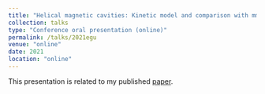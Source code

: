 ```yaml
---
title: "Helical magnetic cavities: Kinetic model and comparison with mms observations"
collection: talks
type: "Conference oral presentation (online)"
permalink: /talks/2021egu
venue: "online"
date: 2021
location: "online"
---
```


This presentation is related to my published [paper](https://agupubs.onlinelibrary.wiley.com/doi/full/10.1029/2021GL092383).
